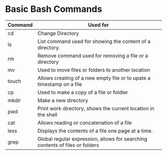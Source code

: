 # Basic Bash Commands
| Command | Used for|
| ------- | -------| 
| cd      | Change Directory |
| ls    | List command used for showing the content of a directory. |
| rm      | Remove command used for removing a file or a directory |
| mv      | Used to move files or folders to another location |
| touch   | Allows creating of a new empty file or to upate a timestamp on a file|
| cp      | Used to make a copy of a file or foldler |
| mkdir   | Make a new directory |
| pwd     | Print work directory, shows the current location in the shell|
| cat   | Allows reading or concatenation of a file |
| less  | Displays the contents of a file one page at a time. |
| grep  | Global regular expression, allows for searching contents of files or folders |